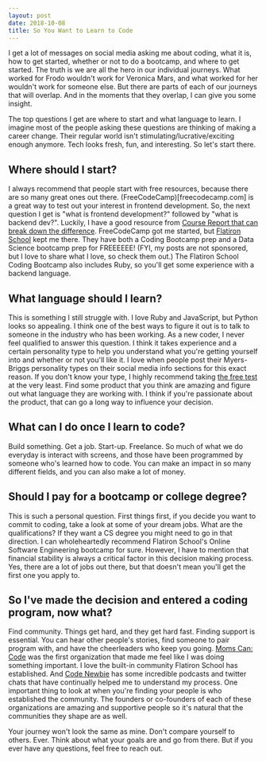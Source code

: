 ```yaml
---
layout: post
date: 2018-10-08
title: So You Want to Learn to Code
---
```

I get a lot of messages on social media asking me about coding, what it is, how to get started, whether or not to do a bootcamp, and where to get started. The truth is we are all the hero in our individual journeys. What worked for Frodo wouldn't work for Veronica Mars, and what worked for her wouldn't work for someone else. But there are parts of each of our journeys that will overlap. And in the moments that they overlap, I can give you some insight.

The top questions I get are where to start and what language to learn. I imagine most of the people asking these questions are thinking of making a career change. Their regular world isn't stimulating/lucrative/exciting enough anymore. Tech looks fresh, fun, and interesting. So let's start there.

## Where should I start?
I always recommend that people start with free resources, because there are so many great ones out there. (FreeCodeCamp)[freecodecamp.com] is a great way to test out your interest in frontend development. So, the next question I get is "what is frontend development?" followed by "what is backend dev?". Luckily, I have a good resource from [Course Report that can break down the difference](https://www.coursereport.com/blog/front-end-development-vs-back-end-development-where-to-start). FreeCodeCamp got me started, but [Flatiron School](flatironschool.com) kept me there. They have both a Coding Bootcamp prep and a Data Science bootcamp prep for FREEEEEE! (FYI, my posts are not sponsored, but I love to share what I love, so check them out.) The Flatiron School Coding Bootcamp also includes Ruby, so you'll get some experience with a backend language.

## What language should I learn?
This is something I still struggle with. I love Ruby and JavaScript, but Python looks so appealing. I think one of the best ways to figure it out is to talk to someone in the industry who has been working. As a new coder, I never feel qualified to answer this question. I think it takes experience and a certain personality type to help you understand what you're getting yourself into and whether or not you'll like it. I love when people post their Myers-Briggs personality types on their social media info sections for this exact reason. If you don't know your type, I highly recommend taking [the free test](https://www.16personalities.com/free-personality-test) at the very least. Find some product that you think are amazing and figure out what language they are working with. I think if you're passionate about the product, that can go a long way to influence your decision.

## What can I do once I learn to code?
Build something. Get a job. Start-up. Freelance. So much of what we do everyday is interact with screens, and those have been programmed by someone who's learned how to code. You can make an impact in so many different fields, and you can also make a lot of money.

## Should I pay for a bootcamp or college degree?
This is such a personal question. First things first, if you decide you want to commit to coding, take a look at some of your dream jobs. What are the qualifications? If they want a CS degree you might need to go in that direction. I can wholeheartedly recommend Flatiron School's Online Software Engineering bootcamp for sure. However, I have to mention that financial stability is always a critical factor in this decision making process. Yes, there are a lot of jobs out there, but that doesn't mean you'll get the first one you apply to.

## So I've made the decision and entered a coding program, now what?
Find community. Things get hard, and they get hard fast. Finding support is essential. You can hear other people's stories, find someone to pair program with, and have the cheerleaders who keep you going. [Moms Can: Code](momscancode.com) was the first organization that made me feel like I was doing something important. I love the built-in community Flatiron School has established. And [Code Newbie](https://www.codenewbie.org/) has some incredible podcasts and twitter chats that have continually helped me to understand my process. One important thing to look at when you're finding your people is who established the community. The founders or co-founders of each of these organizations are amazing and supportive people so it's natural that the communities they shape are as well.

Your journey won't look the same as mine. Don't compare yourself to others. Ever. Think about what your goals are and go from there. But if you ever have any questions, feel free to reach out.
